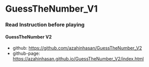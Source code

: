# GuessTheNumber_V1


### Read Instruction before playing

#### GuessTheNumber V2
* github: https://github.com/azahinhasan/GuessTheNumber_V2
* github-page: https://azahinhasan.github.io/GuessTheNumber_V2/index.html
